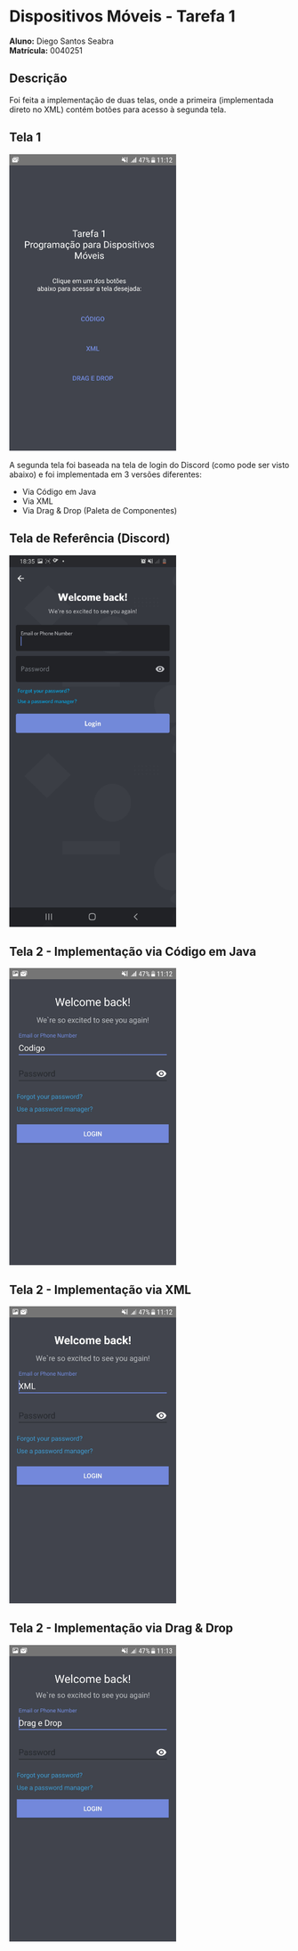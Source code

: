 # Dispositivos Móveis - Tarefa 1

**Aluno:** Diego Santos Seabra <br>
**Matrícula:** 0040251 <br>

## Descrição

Foi feita a implementação de duas telas, onde a primeira (implementada direto no XML) contém botões para acesso à segunda tela.

## Tela 1

<img src="https://github.com/Dssdiego/disp_tarefa1/blob/master/imagens/tela1.jpg" width="300">

A segunda tela foi baseada na tela de login do Discord (como pode ser visto abaixo) e foi implementada em 3 versões diferentes:

- Via Código em Java
- Via XML
- Via Drag & Drop (Paleta de Componentes)

## Tela de Referência (Discord)

<img src="https://github.com/Dssdiego/disp_tarefa1/blob/master/imagens/tela_referencia.jpg" width="300">

## Tela 2 - Implementação via Código em Java

<img src="https://github.com/Dssdiego/disp_tarefa1/blob/master/imagens/tela2_codigo.jpg" width="300">

## Tela 2 - Implementação via XML

<img src="https://github.com/Dssdiego/disp_tarefa1/blob/master/imagens/tela2_xml.jpg" width="300">

## Tela 2 - Implementação via Drag & Drop

<img src="https://github.com/Dssdiego/disp_tarefa1/blob/master/imagens/tela2_dragdrop.jpg" width="300">
